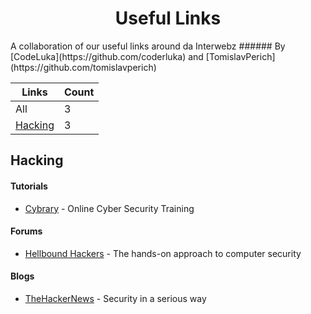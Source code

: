 <h1 style="text-align: center !important;">Useful Links</h1>
A collaboration of our useful links around da Interwebz
###### By [CodeLuka](https://github.com/coderluka) and [TomislavPerich](https://github.com/tomislavperich)


Links | Count
------------ | -------------
All | 3   
[Hacking](#hacking) | 3


## Hacking
#### Tutorials
* [Cybrary](https://cybrary.it) - Online Cyber Security Training

#### Forums
* [Hellbound Hackers](https://www.hellboundhackers.org/) - The hands-on approach to computer security

#### Blogs
* [TheHackerNews](http://thehackernews.com/) - Security in a serious way
